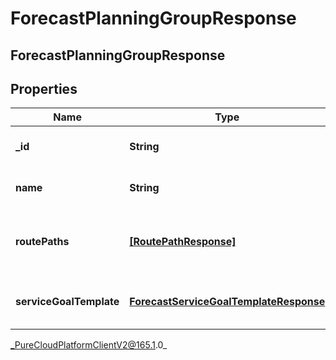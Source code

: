# ForecastPlanningGroupResponse

## ForecastPlanningGroupResponse

## Properties

|Name | Type | Description | Notes|
|------------ | ------------- | ------------- | -------------|
| **_id** | **String** | The ID of the planning group | [optional] |
| **name** | **String** | The name of the planning group | [optional] |
| **routePaths** | [**[RoutePathResponse]**]([RoutePathResponse]) | Route path configuration for this planning group | [optional] |
| **serviceGoalTemplate** | [**ForecastServiceGoalTemplateResponse**](ForecastServiceGoalTemplateResponse) | Service goals for this planning group | [optional] |



_PureCloudPlatformClientV2@165.1.0_
